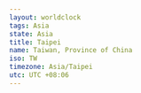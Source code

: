 ```yaml
---
layout: worldclock
tags: Asia
state: Asia
title: Taipei
name: Taiwan, Province of China
iso: TW
timezone: Asia/Taipei
utc: UTC +08:06
---
```


